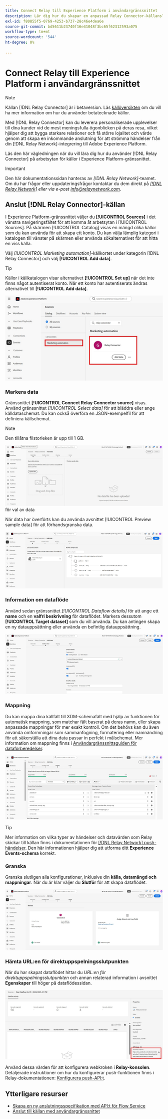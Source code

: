 ```yaml
---
title: Connect Relay till Experience Platform i användargränssnittet
description: Lär dig hur du skapar en anpassad Relay Connector-källanslutning med Adobe Experience Platform-gränssnittet.
exl-id: f80855f5-0769-4253-b737-28c46e4dea6e
source-git-commit: bd5611b23740f16e41048f3bc65f62312593a075
workflow-type: tm+mt
source-wordcount: '544'
ht-degree: 0%

---
```


# Connect Relay till Experience Platform i användargränssnittet

>[!NOTE]
>
>Källan [!DNL Relay Connector] är i betaversion. Läs [källöversikten](../../../../home.md#terms-and-conditions) om du vill ha mer information om hur du använder betatecknade källor.

Med [!DNL Relay Connector] kan du leverera personaliserade upplevelser till dina kunder vid de mest meningsfulla ögonblicken på deras resa, vilket hjälper dig att bygga starkare relationer och få större lojalitet och värde genom att skapa en inkommande anslutning för att strömma händelser från din [!DNL Relay Network]-integrering till Adobe Experience Platform.

Läs den här vägledningen när du vill lära dig hur du använder [!DNL Relay Connector] på arbetsytan för källor i Experience Platform-gränssnittet.

>[!IMPORTANT]
>
>Den här dokumentationssidan hanteras av *[!DNL Relay Network]*-teamet. Om du har frågor eller uppdateringsfrågor kontaktar du dem direkt på *[[!DNL Relay Network]](https://www.relaynetwork.com/) eller via e-post [info@relaynetwork.com](mailto:info@relaynetwork.com)*.

## Anslut [!DNL Relay Connector]-källan

I Experience Platform-gränssnittet väljer du **[!UICONTROL Sources]** i det vänstra navigeringsfältet för att komma åt arbetsytan i [!UICONTROL Sources]. På skärmen [!UICONTROL Catalog] visas en mängd olika källor som du kan använda för att skapa ett konto. Du kan välja lämplig kategori i katalogen till vänster på skärmen eller använda sökalternativet för att hitta en viss källa.

Välj *[!UICONTROL Marketing automation]*-källkortet under kategorin [!DNL Relay Connector] och välj **[!UICONTROL Add data]**.

>[!TIP]
>
>Källor i källkatalogen visar alternativet **[!UICONTROL Set up]** när det inte finns något autentiserat konto. När ett konto har autentiserats ändras alternativet till **[!UICONTROL Add data]**.

![Katalogsidan för källarbetsytan.](../../../../images/tutorials/create/relay-connector/relay-source.jpg)

### Markera data

Gränssnittet **[!UICONTROL Connect Relay Connector source]** visas. Använd gränssnittet *[!UICONTROL Select data]* för att bläddra eller ange källdataschemat. Du kan också överföra en JSON-exempelfil för att definiera källschemat.

>[!NOTE]
>
>Den tillåtna filstorleken är upp till 1 GB.

![Gränssnittet ](../../../../images/tutorials/create/relay-connector/upload-data.jpg) för val av data

När data har överförts kan du använda avsnittet [!UICONTROL Preview sample data] för att förhandsgranska data.

![Överförda data.](../../../../images/tutorials/create/relay-connector/uploaded-data.jpg)

### Information om dataflöde

Använd sedan gränssnittet *[!UICONTROL Dataflow details]* för att ange ett **name** och en **valfri beskrivning** för dataflödet. Markera dessutom **[!UICONTROL Target dataset]** som du vill använda. Du kan antingen skapa en ny datauppsättning eller använda en befintlig datauppsättning.

![Gränssnittet för dataflödesinformation. ](../../../../images/tutorials/create/relay-connector/dataflow.jpg)

### Mappning

Du kan mappa dina källfält till XDM-schemafält med hjälp av funktionen för automatisk mappning, som matchar fält baserat på deras namn, eller skapa anpassade mappningar för mer exakt kontroll. Om det behövs kan du även använda omformningar som sammanfogning, formatering eller namnändring för att säkerställa att dina data passar in perfekt i målschemat. Mer information om mappning finns i [Användargränssnittsguiden för dataförberedelser](../../../../../data-prep/ui/mapping.md).

![Mappningsgränssnittet i källarbetsflödet.](../../../../images/tutorials/create/relay-connector/mapping.jpg)

>[!TIP]
>
>Mer information om vilka typer av händelser och datavärden som Relay skickar till källan finns i dokumentationen för [[!DNL Relay Network] push-händelser](https://docs.relaynetwork.com/docs/push-events). Den här informationen hjälper dig att utforma ditt **Experience Events-schema** korrekt.

### Granska

Granska slutligen alla konfigurationer, inklusive din **källa, datamängd och mappningar**. När du är klar väljer du **Slutför** för att skapa dataflödet.

![Granskningssteget för källarbetsflödet.](../../../../images/tutorials/create/relay-connector/review.jpg)

### Hämta URL:en för direktuppspelningsslutpunkten

När du har skapat dataflödet hittar du *URL:en för direktuppspelningsslutpunkten* och annan relaterad information i avsnittet **Egenskaper** till höger på dataflödessidan.

![Dataflödesegenskaperna](../../../../images/tutorials/create/relay-connector/streaming-endpoint.jpg)

Använd dessa värden för att konfigurera webkroken i **Relay-konsolen**. Detaljerade instruktioner om hur du konfigurerar push-funktionen finns i Relay-dokumentationen: [Konfigurera push-API:t](https://docs.relaynetwork.com/docs/configuring-the-push-api).

## Ytterligare resurser

* [Skapa en ny anslutningsspecifikation med API:t för Flow Service ](https://experienceleague.adobe.com/sv/docs/experience-platform/sources/sdk/streaming-sdk/create)
* [Anslut till källan med användargränssnittet](https://experienceleague.adobe.com/sv/docs/experience-platform/sources/sdk/streaming-sdk/submit#test-your-source-using-the-ui)
